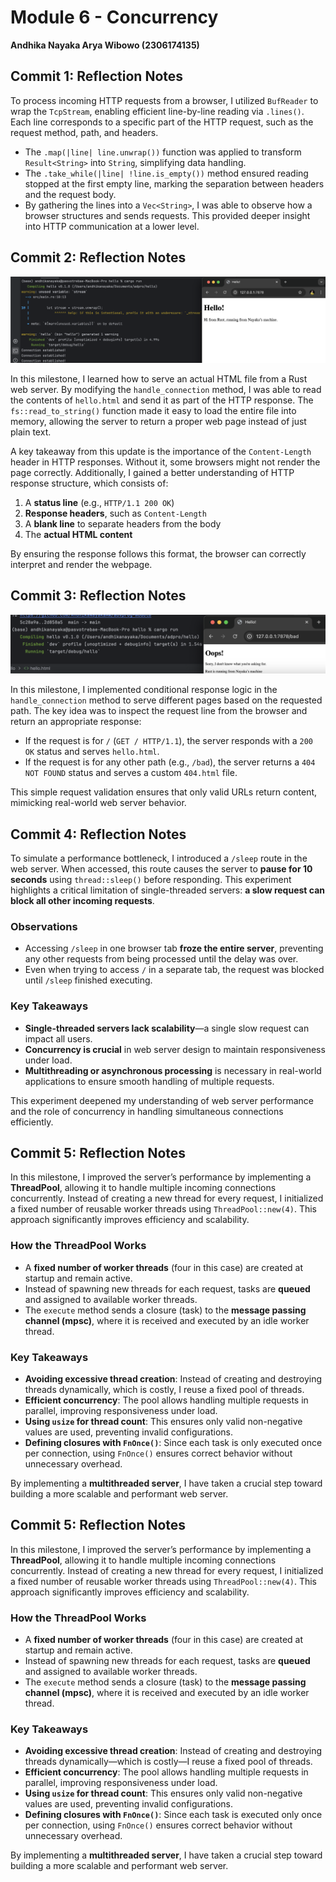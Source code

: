 # Module 6 - Concurrency
**Andhika Nayaka Arya Wibowo (2306174135)**

## Commit 1: Reflection Notes

To process incoming HTTP requests from a browser, I utilized `BufReader` to wrap the `TcpStream`, enabling efficient line-by-line reading via `.lines()`. Each line corresponds to a specific part of the HTTP request, such as the request method, path, and headers.

- The `.map(|line| line.unwrap())` function was applied to transform `Result<String>` into `String`, simplifying data handling.
- The `.take_while(|line| !line.is_empty())` method ensured reading stopped at the first empty line, marking the separation between headers and the request body.
- By gathering the lines into a `Vec<String>`, I was able to observe how a browser structures and sends requests. This provided deeper insight into HTTP communication at a lower level.  

## Commit 2: Reflection Notes

![Commit 2 screen capture](/assets/images/commit2.png)

In this milestone, I learned how to serve an actual HTML file from a Rust web server. By modifying the `handle_connection` method, I was able to read the contents of `hello.html` and send it as part of the HTTP response. The `fs::read_to_string()` function made it easy to load the entire file into memory, allowing the server to return a proper web page instead of just plain text.

A key takeaway from this update is the importance of the `Content-Length` header in HTTP responses. Without it, some browsers might not render the page correctly. Additionally, I gained a better understanding of HTTP response structure, which consists of:

1. A **status line** (e.g., `HTTP/1.1 200 OK`)
2. **Response headers**, such as `Content-Length`
3. A **blank line** to separate headers from the body
4. The **actual HTML content**

By ensuring the response follows this format, the browser can correctly interpret and render the webpage.  

## Commit 3: Reflection Notes

![Commit 3 screen capture](/assets/images/commit3.png)

In this milestone, I implemented conditional response logic in the `handle_connection` method to serve different pages based on the requested path. The key idea was to inspect the request line from the browser and return an appropriate response:

- If the request is for `/` (`GET / HTTP/1.1`), the server responds with a `200 OK` status and serves `hello.html`.
- If the request is for any other path (e.g., `/bad`), the server returns a `404 NOT FOUND` status and serves a custom `404.html` file.

This simple request validation ensures that only valid URLs return content, mimicking real-world web server behavior.

## Commit 4: Reflection Notes

To simulate a performance bottleneck, I introduced a `/sleep` route in the web server. When accessed, this route causes the server to **pause for 10 seconds** using `thread::sleep()` before responding. This experiment highlights a critical limitation of single-threaded servers: **a slow request can block all other incoming requests**.

### Observations

- Accessing `/sleep` in one browser tab **froze the entire server**, preventing any other requests from being processed until the delay was over.
- Even when trying to access `/` in a separate tab, the request was blocked until `/sleep` finished executing.

### Key Takeaways

- **Single-threaded servers lack scalability**—a single slow request can impact all users.
- **Concurrency is crucial** in web server design to maintain responsiveness under load.
- **Multithreading or asynchronous processing** is necessary in real-world applications to ensure smooth handling of multiple requests.

This experiment deepened my understanding of web server performance and the role of concurrency in handling simultaneous connections efficiently.  

## Commit 5: Reflection Notes

In this milestone, I improved the server’s performance by implementing a **ThreadPool**, allowing it to handle multiple incoming connections concurrently. Instead of creating a new thread for every request, I initialized a fixed number of reusable worker threads using `ThreadPool::new(4)`. This approach significantly improves efficiency and scalability.

### How the ThreadPool Works

- A **fixed number of worker threads** (four in this case) are created at startup and remain active.
- Instead of spawning new threads for each request, tasks are **queued** and assigned to available worker threads.
- The `execute` method sends a closure (task) to the **message passing channel (mpsc)**, where it is received and executed by an idle worker thread.

### Key Takeaways

- **Avoiding excessive thread creation**: Instead of creating and destroying threads dynamically, which is costly, I reuse a fixed pool of threads.
- **Efficient concurrency**: The pool allows handling multiple requests in parallel, improving responsiveness under load.
- **Using `usize` for thread count**: This ensures only valid non-negative values are used, preventing invalid configurations.
- **Defining closures with `FnOnce()`**: Since each task is only executed once per connection, using `FnOnce()` ensures correct behavior without unnecessary overhead.

By implementing a **multithreaded server**, I have taken a crucial step toward building a more scalable and performant web server. 

## Commit 5: Reflection Notes

In this milestone, I improved the server’s performance by implementing a **ThreadPool**, allowing it to handle multiple incoming connections concurrently. Instead of creating a new thread for every request, I initialized a fixed number of reusable worker threads using `ThreadPool::new(4)`. This approach significantly improves efficiency and scalability.

### How the ThreadPool Works

- A **fixed number of worker threads** (four in this case) are created at startup and remain active.
- Instead of spawning new threads for each request, tasks are **queued** and assigned to available worker threads.
- The `execute` method sends a closure (task) to the **message passing channel (mpsc)**, where it is received and executed by an idle worker thread.

### Key Takeaways

- **Avoiding excessive thread creation**: Instead of creating and destroying threads dynamically—which is costly—I reuse a fixed pool of threads.
- **Efficient concurrency**: The pool allows handling multiple requests in parallel, improving responsiveness under load.
- **Using `usize` for thread count**: This ensures only valid non-negative values are used, preventing invalid configurations.
- **Defining closures with `FnOnce()`**: Since each task is executed only once per connection, using `FnOnce()` ensures correct behavior without unnecessary overhead.

By implementing a **multithreaded server**, I have taken a crucial step toward building a more scalable and performant web server.